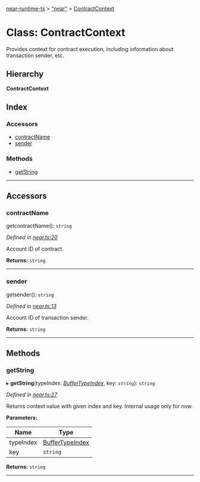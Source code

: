 [near-runtime-ts](../README.md) > ["near"](../modules/_near_.md) > [ContractContext](../classes/_near_.contractcontext.md)

# Class: ContractContext

Provides context for contract execution, including information about transaction sender, etc.

## Hierarchy

**ContractContext**

## Index

### Accessors

* [contractName](_near_.contractcontext.md#contractname)
* [sender](_near_.contractcontext.md#sender)

### Methods

* [getString](_near_.contractcontext.md#getstring)

---

## Accessors

<a id="contractname"></a>

###  contractName

getcontractName(): `string`

*Defined in [near.ts:20](https://github.com/nearprotocol/near-runtime-ts/blob/3c38d38/near.ts#L20)*

Account ID of contract.

**Returns:** `string`

___
<a id="sender"></a>

###  sender

getsender(): `string`

*Defined in [near.ts:13](https://github.com/nearprotocol/near-runtime-ts/blob/3c38d38/near.ts#L13)*

Account ID of transaction sender.

**Returns:** `string`

___

## Methods

<a id="getstring"></a>

###  getString

▸ **getString**(typeIndex: *[BufferTypeIndex](../modules/_near_.md#buffertypeindex)*, key: *`string`*): `string`

*Defined in [near.ts:27](https://github.com/nearprotocol/near-runtime-ts/blob/3c38d38/near.ts#L27)*

Returns context value with given index and key. Internal usage only for now.

**Parameters:**

| Name | Type |
| ------ | ------ |
| typeIndex | [BufferTypeIndex](../modules/_near_.md#buffertypeindex) |
| key | `string` |

**Returns:** `string`

___

